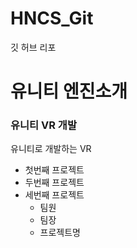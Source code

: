 # HNCS_Git
깃  허브 리포
# 유니티 엔진소개

### 유니티 VR 개발

유니티로 개발하는 VR

- 첫번째 프로젝트
- 두번째 프로젝트
- 세번째 프로젝트 
  - 팀원
  - 팀장
  - 프로젝트명